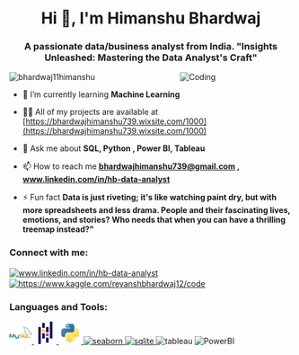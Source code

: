 <h1 align="center">Hi 👋, I'm Himanshu Bhardwaj</h1>
<h3 align="center">A passionate data/business analyst from India. "Insights Unleashed: Mastering the Data Analyst's Craft"</h3>
<img align="right" alt="Coding" width="200" src="https://media.tenor.com/rePDfDWO3XoAAAAd/hacking.gif">

<p align="left"> <img src="https://komarev.com/ghpvc/?username=bhardwaj11himanshu&label=Profile%20views&color=0e75b6&style=flat" alt="bhardwaj11himanshu" /> </p>

- 🌱 I’m currently learning **Machine Learning**

- 👨‍💻 All of my projects are available at [https://bhardwajhimanshu739.wixsite.com/1000](https://bhardwajhimanshu739.wixsite.com/1000)

- 💬 Ask me about **SQL, Python , Power BI, Tableau**

- 📫 How to reach me **bhardwajhimanshu739@gmail.com , www.linkedin.com/in/hb-data-analyst**

- ⚡ Fun fact **Data is just riveting; it's like watching paint dry, but with more spreadsheets and less drama. People and their fascinating lives, emotions, and stories? Who needs that when you can have a thrilling treemap instead?"**

<h3 align="left">Connect with me:</h3>
<p align="left">
<a href="https://linkedin.com/in/www.linkedin.com/in/hb-data-analyst" target="blank"><img align="center" src="https://raw.githubusercontent.com/rahuldkjain/github-profile-readme-generator/master/src/images/icons/Social/linked-in-alt.svg" alt="www.linkedin.com/in/hb-data-analyst" height="30" width="40" /></a>
<a href="https://kaggle.com/https://www.kaggle.com/reyanshbhardwaj12/code" target="blank"><img align="center" src="https://raw.githubusercontent.com/rahuldkjain/github-profile-readme-generator/master/src/images/icons/Social/kaggle.svg" alt="https://www.kaggle.com/reyanshbhardwaj12/code" height="30" width="40" /></a>
</p>

<h3 align="left">Languages and Tools:</h3>
<p align="left"> <a href="https://www.mysql.com/" target="_blank" rel="noreferrer"> <img src="https://raw.githubusercontent.com/devicons/devicon/master/icons/mysql/mysql-original-wordmark.svg" alt="mysql" width="40" height="40"/> </a> <a href="https://pandas.pydata.org/" target="_blank" rel="noreferrer"> <img src="https://raw.githubusercontent.com/devicons/devicon/2ae2a900d2f041da66e950e4d48052658d850630/icons/pandas/pandas-original.svg" alt="pandas" width="40" height="40"/> </a> <a href="https://www.python.org" target="_blank" rel="noreferrer"> <img src="https://raw.githubusercontent.com/devicons/devicon/master/icons/python/python-original.svg" alt="python" width="40" height="40"/> </a> <a href="https://seaborn.pydata.org/" target="_blank" rel="noreferrer"> <img src="https://seaborn.pydata.org/_images/logo-mark-lightbg.svg" alt="seaborn" width="40" height="40"/> </a> <a href="https://www.sqlite.org/" target="_blank" rel="noreferrer"> <img src="https://www.vectorlogo.zone/logos/sqlite/sqlite-icon.svg" alt="sqlite" width="40" height="40"/> </a> <img src="![image](https://github.com/BHARDWAJ11HIMANSHU/BHARDWAJ11HIMANSHU/assets/115417157/019e96e5-0abb-41aa-9d53-d2574499ed9f)" alt="tableau" width="40 height="40"/> <img src="https://incitegravity.com/wp-content/uploads/2022/11/Microsoft-Power-BI-Symbol-300x270.png" alt="PowerBI" width="40" height="40"/>
 </p>

